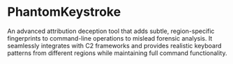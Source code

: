 # PhantomKeystroke
An advanced attribution deception tool that adds subtle, region-specific fingerprints to command-line operations to mislead forensic analysis. It seamlessly integrates with C2 frameworks and provides realistic keyboard patterns from different regions while maintaining full command functionality.
